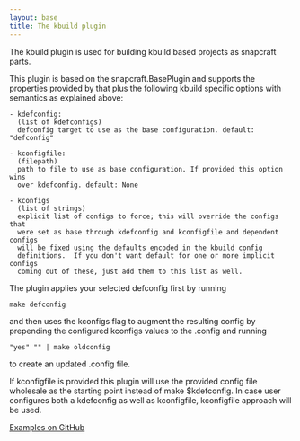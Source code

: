 ```yaml
---
layout: base
title: The kbuild plugin
---
```


The kbuild plugin is used for building kbuild based projects as snapcraft
parts.

This plugin is based on the snapcraft.BasePlugin and supports the properties
provided by that plus the following kbuild specific options with semantics as
explained above:

    - kdefconfig:
      (list of kdefconfigs)
      defconfig target to use as the base configuration. default: "defconfig"

    - kconfigfile:
      (filepath)
      path to file to use as base configuration. If provided this option wins
      over kdefconfig. default: None

    - kconfigs
      (list of strings)
      explicit list of configs to force; this will override the configs that
      were set as base through kdefconfig and kconfigfile and dependent configs
      will be fixed using the defaults encoded in the kbuild config
      definitions.  If you don't want default for one or more implicit configs
      coming out of these, just add them to this list as well.

The plugin applies your selected defconfig first by running

    make defconfig

and then uses the kconfigs flag to augment the resulting config by prepending
the configured kconfigs values to the .config and running

    "yes" "" | make oldconfig

to create an updated .config file.

If kconfigfile is provided this plugin will use the provided config file
wholesale as the starting point instead of make $kdefconfig. In case user
configures both a kdefconfig as well as kconfigfile, kconfigfile approach will
be used.

[Examples on GitHub](https://github.com/search?o=desc&q=filename%3Asnapcraft.yaml+%22plugin%3A+kbuild%22+&s=indexed&type=Code&utf8=%E2%9C%93)